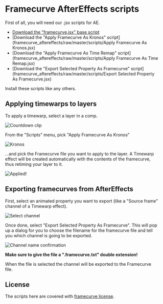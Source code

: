 # Framecurve AfterEffects scripts

First of all, you will need our .jsx scripts for AE.

* [Download the "framecurve.jsx" base script](framecurve_aftereffects/raw/master/scripts/framecurve.jsx)
* [Download the "Apply Framecurve As Kronos" script](framecurve_aftereffects/raw/master/scripts/Apply Framecurve As Kronos.jsx)
* [Download the "Apply Framecurve As Time Remap" script](framecurve_aftereffects/raw/master/scripts/Apply Framecurve As Time Remap.jsx)
* [Download the "Export Selected Property As Framecurve" script](framecurve_aftereffects/raw/master/scripts/Export Selected Property As Framecurve.jsx)

Install these scripts like any others.

## Applying timewarps to layers

To apply a timewarp, select a layer in a comp.

![Countdown clip](framecurve_aftereffects/raw/master/images/AE-countdown.png)

From the "Scripts" menu, pick "Apply Framecurve As Kronos"

![Kronos](framecurve_aftereffects/raw/master/images/AE-apply-as-kronos.png)

...and pick the Framecurve file you want to apply to the layer.
A Timewarp effect will be created automatically with the contents of the framecurve, thus retiming your layer to it.</p>

![Applied!](framecurve_aftereffects/raw/master/images/AE-applied.png)

## Exporting framecurves from AfterEffects

First, select an animated property you want to export (like a "Source frame" channel of a Timewarp effect).

![Select channel](framecurve_aftereffects/raw/master/images/AE-select-channel.png)

Once done, select "Export Selected Property As Framecurve". This will pop up a dialog for you to choose the filename
for the framecurve file and tell you which channel is going to be exported.

![Channel name confirmation](framecurve_aftereffects/raw/master/images/AE-confirmation.png)

**Make sure to give the file a ".framecurve.txt" double extension!**

When the file is selected the channel will be exported to the Framecurve file.

## License

The scripts here are covered with [framecurve license](http://framecurve.org/scripts/#license).